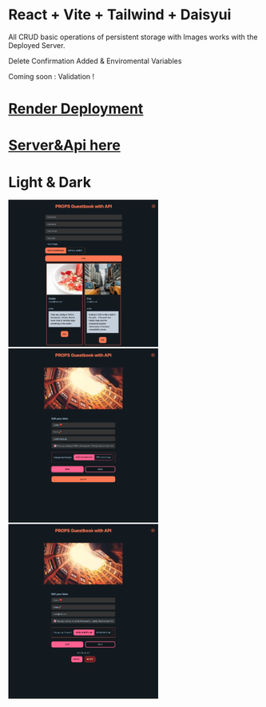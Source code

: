 # React + Vite + Tailwind + Daisyui

<!-- Api validation with joi in backend
(npm i joi) -->

All CRUD basic operations of persistent storage with Images works with the Deployed Server.

Delete Confirmation Added & Enviromental Variables

Coming soon : Validation !

# [Render Deployment](https://guestbook-8u4k.onrender.com/)

# [Server&Api here](https://github.com/MariaRiosNavarro/guestbook_backend)

# Light & Dark

<div>
<img src="./public/img/readme1_d.png" width="300px">
<img src="./public/img/readme2_d.png" width="300px">
<img src="./public/img/readme3_d.png" width="300px">
</div>
